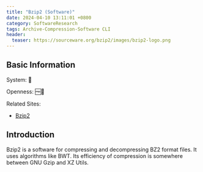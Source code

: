 ```yaml
---
title: "Bzip2 (Software)"
date: 2024-04-10 13:11:01 +0800
category: SoftwareResearch
tags: Archive-Compression-Software CLI
header:
  teaser: https://sourceware.org/bzip2/images/bzip2-logo.png
---
```


## Basic Information

System: 🐧

Openness: 🆓📖

Related Sites:

* [Bzip2](https://sourceware.org/bzip2/index.html)

## Introduction

Bzip2 is a software for compressing and decompressing BZ2 format files. It uses algorithms like BWT. Its efficiency of compression is somewhere between GNU Gzip and XZ Utils.
